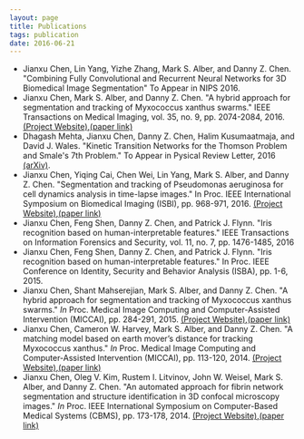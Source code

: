 ```yaml
---
layout: page
title: Publications
tags: publication
date: 2016-06-21
---
```

* Jianxu Chen, Lin Yang, Yizhe Zhang, Mark S. Alber, and Danny Z. Chen. "Combining Fully Convolutional and Recurrent Neural Networks for 3D Biomedical Image Segmentation" To Appear in NIPS 2016.
* Jianxu Chen, Mark S. Alber, and Danny Z. Chen. "A hybrid approach for segmentation and tracking of Myxococcus xanthus swarms." IEEE Transactions on Medical Imaging, vol. 35, no. 9, pp. 2074-2084, 2016. [(Project Website)](http://www3.nd.edu/~jchen16/project/cmark.html),[(paper link)](http://ieeexplore.ieee.org/xpl/articleDetails.jsp?arnumber=7444158)
* Dhagash Mehta, Jianxu Chen, Danny Z. Chen, Halim Kusumaatmaja, and David J. Wales. "Kinetic Transition Networks for the Thomson Problem and Smale's 7th Problem." To Appear in Pysical Review Letter, 2016 [(arXiv)](https://arxiv.org/abs/1605.08459).
* Jianxu Chen, Yiqing Cai, Chen Wei, Lin Yang, Mark S. Alber, and Danny Z. Chen. "Segmentation and tracking of Pseudomonas aeruginosa for cell dynamics analysis in time-lapse images." In Proc. IEEE International Symposium on Biomedical Imaging (ISBI), pp. 968-971, 2016. [(Project Website)](http://www3.nd.edu/~jchen16/project/cmark.html),[(paper link)](http://ieeexplore.ieee.org/xpls/abs_all.jsp?arnumber=7493426)
* Jianxu Chen, Feng Shen, Danny Z. Chen, and Patrick J. Flynn. "Iris recognition based on human-interpretable features." IEEE Transactions on Information Forensics and Security, vol. 11, no. 7, pp. 1476-1485, 2016
* Jianxu Chen, Feng Shen, Danny Z. Chen, and Patrick J. Flynn. "Iris recognition based on human-interpretable features." In Proc. IEEE Conference on Identity, Security and Behavior Analysis (ISBA), pp. 1-6, 2015.
* Jianxu Chen, Shant Mahserejian, Mark S. Alber, and Danny Z. Chen. "A hybrid approach for segmentation and tracking of Myxococcus xanthus swarms." *In* Proc. Medical Image Computing and Computer-Assisted Intervention (MICCAI), pp. 284-291, 2015. [(Project Website)](http://www3.nd.edu/~jchen16/project/cmark.html),[(paper link)](http://rd.springer.com/chapter/10.1007/978-3-319-24574-4_34#page-1)
* Jianxu Chen, Cameron W. Harvey, Mark S. Alber, and Danny Z. Chen. "A matching model based on earth mover’s distance for tracking Myxococcus xanthus." *In* Proc. Medical Image Computing and Computer-Assisted Intervention (MICCAI), pp. 113-120, 2014.  [(Project Website)](http://www3.nd.edu/~jchen16/project/cmark.html),[(paper link)](http://rd.springer.com/chapter/10.1007/978-3-319-10470-6_15#page-1)
* Jianxu Chen, Oleg V. Kim, Rustem I. Litvinov, John W. Weisel, Mark S. Alber, and Danny Z. Chen. "An automated approach for fibrin network segmentation and structure identification in 3D confocal microscopy images." *In* Proc. IEEE International Symposium on Computer-Based Medical Systems (CBMS), pp. 173-178, 2014.  [(Project Website)](http://www3.nd.edu/~jchen16/fiber/home.html),[(paper link)](http://ieeexplore.ieee.org/xpls/abs_all.jsp?arnumber=6881871)
